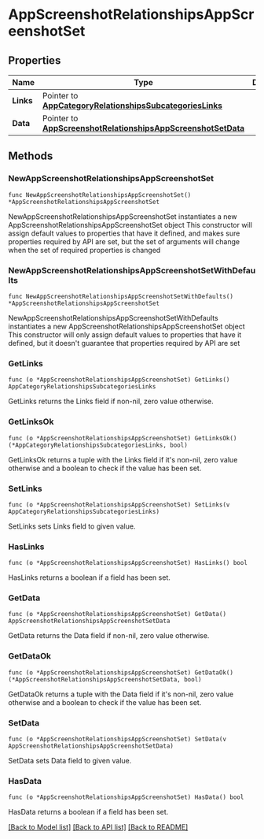 # AppScreenshotRelationshipsAppScreenshotSet

## Properties

Name | Type | Description | Notes
------------ | ------------- | ------------- | -------------
**Links** | Pointer to [**AppCategoryRelationshipsSubcategoriesLinks**](AppCategory_relationships_subcategories_links.md) |  | [optional] 
**Data** | Pointer to [**AppScreenshotRelationshipsAppScreenshotSetData**](AppScreenshot_relationships_appScreenshotSet_data.md) |  | [optional] 

## Methods

### NewAppScreenshotRelationshipsAppScreenshotSet

`func NewAppScreenshotRelationshipsAppScreenshotSet() *AppScreenshotRelationshipsAppScreenshotSet`

NewAppScreenshotRelationshipsAppScreenshotSet instantiates a new AppScreenshotRelationshipsAppScreenshotSet object
This constructor will assign default values to properties that have it defined,
and makes sure properties required by API are set, but the set of arguments
will change when the set of required properties is changed

### NewAppScreenshotRelationshipsAppScreenshotSetWithDefaults

`func NewAppScreenshotRelationshipsAppScreenshotSetWithDefaults() *AppScreenshotRelationshipsAppScreenshotSet`

NewAppScreenshotRelationshipsAppScreenshotSetWithDefaults instantiates a new AppScreenshotRelationshipsAppScreenshotSet object
This constructor will only assign default values to properties that have it defined,
but it doesn't guarantee that properties required by API are set

### GetLinks

`func (o *AppScreenshotRelationshipsAppScreenshotSet) GetLinks() AppCategoryRelationshipsSubcategoriesLinks`

GetLinks returns the Links field if non-nil, zero value otherwise.

### GetLinksOk

`func (o *AppScreenshotRelationshipsAppScreenshotSet) GetLinksOk() (*AppCategoryRelationshipsSubcategoriesLinks, bool)`

GetLinksOk returns a tuple with the Links field if it's non-nil, zero value otherwise
and a boolean to check if the value has been set.

### SetLinks

`func (o *AppScreenshotRelationshipsAppScreenshotSet) SetLinks(v AppCategoryRelationshipsSubcategoriesLinks)`

SetLinks sets Links field to given value.

### HasLinks

`func (o *AppScreenshotRelationshipsAppScreenshotSet) HasLinks() bool`

HasLinks returns a boolean if a field has been set.

### GetData

`func (o *AppScreenshotRelationshipsAppScreenshotSet) GetData() AppScreenshotRelationshipsAppScreenshotSetData`

GetData returns the Data field if non-nil, zero value otherwise.

### GetDataOk

`func (o *AppScreenshotRelationshipsAppScreenshotSet) GetDataOk() (*AppScreenshotRelationshipsAppScreenshotSetData, bool)`

GetDataOk returns a tuple with the Data field if it's non-nil, zero value otherwise
and a boolean to check if the value has been set.

### SetData

`func (o *AppScreenshotRelationshipsAppScreenshotSet) SetData(v AppScreenshotRelationshipsAppScreenshotSetData)`

SetData sets Data field to given value.

### HasData

`func (o *AppScreenshotRelationshipsAppScreenshotSet) HasData() bool`

HasData returns a boolean if a field has been set.


[[Back to Model list]](../README.md#documentation-for-models) [[Back to API list]](../README.md#documentation-for-api-endpoints) [[Back to README]](../README.md)


